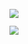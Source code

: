 ![](https://github-readme-stats.vercel.app/api?username=xiv3r&show_icons=true&theme=radical&show=reviews,discussions_started,discussions_answered,prs_merged,prs_merged_percentage)

![](https://github-readme-streak-stats.herokuapp.com/?user=xiv3r&theme=radical&hide_border=false)
